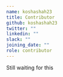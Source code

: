 ```yaml
---
name: koshashah23
title: Contributor
github: koshashah23
twitter: ""
linkedin: ""
slack: ""
joining_date: ""
role: contributor
---
```


Still waiting for this
